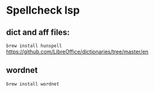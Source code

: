 # Spellcheck lsp

## dict and aff files:
`brew install hunspell`
https://github.com/LibreOffice/dictionaries/tree/master/en

## wordnet
`brew install wordnet`

